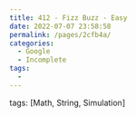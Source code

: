 ```yaml
---
title: 412 - Fizz Buzz - Easy
date: 2022-07-07 23:58:58
permalink: /pages/2cfb4a/
categories:
  - Google
  - Incomplete
tags:
  - 
---
```

tags: [Math, String, Simulation]
